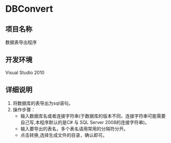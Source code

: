 DBConvert
==========

项目名称
-----------

数据表导出程序

开发环境
-----------

Visual Studio 2010

详细说明
-----------

1. 将数据库的表导出为sql语句。
2. 操作步骤：
	 * 输入数据库名或者连接字符串(于数据库的版本不同，连接字符串可能需要自己写,本程序默认的是C# 与 SQL Server 2008的连接字符串)。
	 * 输入要导出的表名，多个表名请用常用的分隔符分开。
	 * 点击转换,选择生成文件的目录，确认即可。